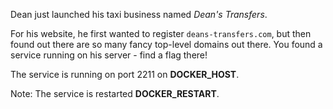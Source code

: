 Dean just launched his taxi business named *Dean's Transfers*.

For his website, he first wanted to register `deans-transfers.com`, but then found out there are so many fancy top-level domains out there. You found a service running on his server - find a flag there!

The service is running on port 2211 on __DOCKER_HOST__.

Note: The service is restarted __DOCKER_RESTART__.